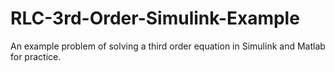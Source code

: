 # RLC-3rd-Order-Simulink-Example
An example problem of solving a third order equation in Simulink and Matlab for practice.
